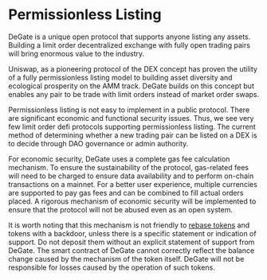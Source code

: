 # Permissionless Listing

DeGate is a unique open protocol that supports anyone listing any assets. Building a limit order decentralized exchange with fully open trading pairs will bring enormous value to the industry.

Uniswap, as a pioneering protocol of the DEX concept has proven the utility of a fully permissionless listing model to building asset diversity and ecological prosperity on the AMM track. DeGate builds on this concept but enables any pair to be trade with limit orders instead of market order swaps.

Permissionless listing is not easy to implement in a public protocol. There are significant economic and functional security issues. Thus, we see very few limit order defi protocols supporting permissionless listing. The current method of determining whether a new trading pair can be listed on a DEX is to decide through DAO governance or admin authority.

For economic security, DeGate uses a complete gas fee calculation mechanism. To ensure the sustainability of the protocol, gas-related fees will need to be charged to ensure data availability and to perform on-chain transactions on a mainnet. For a better user experience, multiple currencies are supported to pay gas fees and can be combined to fill actual orders placed. A rigorous mechanism of economic security will be implemented to ensure that the protocol will not be abused even as an open system.

It is worth noting that this mechanism is not friendly to [rebase tokens](https://www.coingecko.com/en/categories/rebase-tokens) and tokens with a backdoor, unless there is a specific statement or indication of support. Do not deposit them without an explicit statement of support from DeGate. The smart contract of DeGate cannot correctly reflect the balance change caused by the mechanism of the token itself. DeGate will not be responsible for losses caused by the operation of such tokens.
